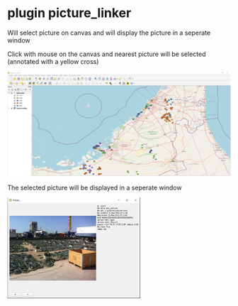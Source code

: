 # plugin picture_linker

Will select picture on canvas and will display the picture in a seperate window


Click with mouse on the canvas and nearest picture will be selected (annotated with a yellow cross)

<img src="canvas_selected_picture.PNG" alt="drawing" width="700"/>

The selected picture will be displayed in a seperate window

<img src="show_selected_picture.PNG" alt="drawing" width="300"/>
